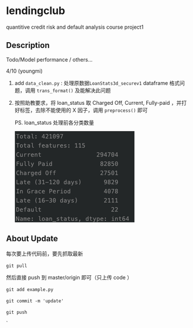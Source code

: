 # lendingclub
quantitive credit risk and default analysis course project1


## Description

Todo/Model performance / others… 

4/10 (youngmi)

1. add `data_clean.py` : 处理原数据`LoanStats3d_securev1` dataframe 格式问题，调用 `trans_format()` 及能解决此问题 

2. 按照助教要求，将 loan_status 取 Charged Off, Current, Fully-paid ，并打好标签，去除不能使用的 X 因子，调用 `preprocess()` 即可

   PS. loan_status 处理前各分类数量

   ![description](img/description.png)

   

## About Update

每次要上传代码前，要先抓取最新

`git pull`

然后直接 push 到 master/origin 即可（只上传 code ）

`git add example.py`

`git commit -m 'update' `

`git push`


`
